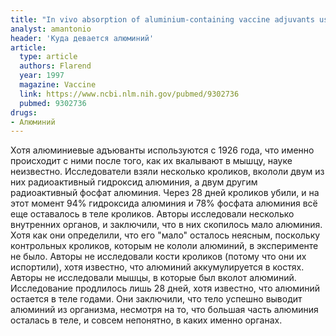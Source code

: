 ```yaml
---
title: "In vivo absorption of aluminium-containing vaccine adjuvants using 26Al"
analyst: amantonio
header: 'Куда девается алюминий'
article:
  type: article
  authors: Flarend
  year: 1997
  magazine: Vaccine
  link: https://www.ncbi.nlm.nih.gov/pubmed/9302736
  pubmed: 9302736
drugs:
- Алюминий
---
```


Хотя алюминиевые адъюванты используются с 1926 года, что именно происходит с ними после того, как их вкалывают в мышцу, науке неизвестно.
Исследователи взяли несколько кроликов, вкололи двум из них радиоактивный гидроксид алюминия, а двум другим радиоактивный фосфат алюминия. Через 28 дней кроликов убили, и на этот момент 94% гидроксида алюминия и 78% фосфата алюминия всё еще оставалось в теле кроликов.
Авторы исследовали несколько внутренних органов, и заключили, что в них скопилось мало алюминия. Хотя как они определили, что его "мало" осталось неясным, поскольку контрольных кроликов, которым не кололи алюминий, в эксперименте не было. Авторы не исследовали кости кроликов (потому что они их испортили), хотя известно, что алюминий аккумулируется в костях. Авторы не исследовали мышцы, в которые был вколот алюминий. Исследование продлилось лишь 28 дней, хотя известно, что алюминий остается в теле годами.
Они заключили, что тело успешно выводит алюминий из организма, несмотря на то, что большая часть алюминия осталась в теле, и совсем непонятно, в каких именно органах.
